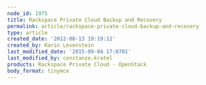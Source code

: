 ```yaml
---
node_id: 1975
title: Rackspace Private Cloud Backup and Recovery
permalink: article/rackspace-private-cloud-backup-and-recovery
type: article
created_date: '2012-08-13 19:19:12'
created_by: Karin Levenstein
last_modified_date: '2015-09-04 17:0701'
last_modified_by: constanze.kratel
products: Rackspace Private Cloud - OpenStack
body_format: tinymce
---
```




